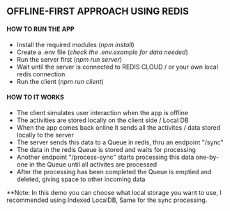 ## OFFLINE-FIRST APPROACH USING REDIS

#### HOW TO RUN THE APP

- Install the required modules (*npm install*)
- Create a .env file (*check the .env.example for data needed*)
- Run the server first (*npm run server*)
- Wait until the server is connected to REDIS CLOUD / or your own local redis connection
- Run the client (*npm run client*)


#### HOW TO IT WORKS

- The client simulates user interaction when the app is offline
- The activities are stored locally on the client side / Local DB
- When the app comes back online it sends all the activites / data stored locally to the server
- The server sends this data to a Queue in redis, thru an endpoint "/sync"
- The data in the redis Queue is stored and waits for processing
- Another endpoint "/process-sync" starts processing this data one-by-one in the Queue until all activites are processed
- After the processing has been completed the Queue is emptied and deleted, giving space to other incoming data

**Note: In this demo you can choose what local storage you want to use,
        I recommended using Indexed LocalDB, Same for the sync processing.

